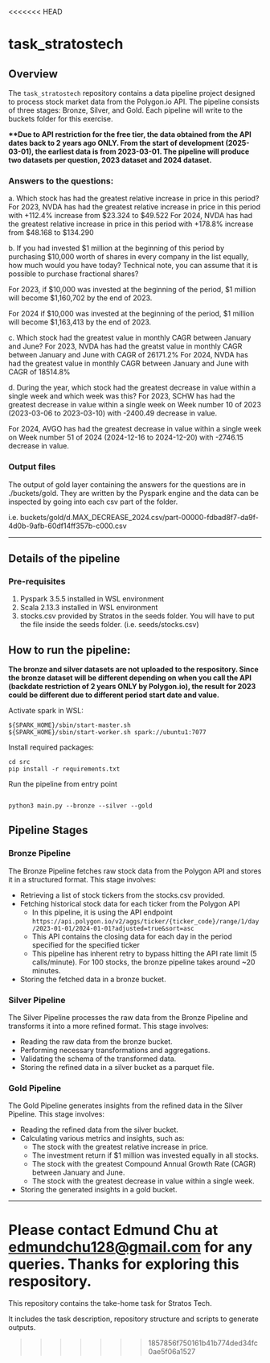<<<<<<< HEAD
# task_stratostech

## Overview

The `task_stratostech` repository contains a data pipeline project designed to process stock market data from the Polygon.io API. The pipeline consists of three stages: Bronze, Silver, and Gold. Each pipeline will write to the buckets folder for this exercise.

**\*\*Due to API restriction for the free tier, the data obtained from the API dates back to 2 years ago ONLY. From the start of development (2025-03-01), the earliest data is from 2023-03-01. The pipeline will produce two datasets per question, 2023 dataset and 2024 dataset.**


### Answers to the questions:
a. Which stock has had the greatest relative increase in price in this period?
For 2023, NVDA has had the greatest relative increase in price in this period with +112.4% increase from $23.324 to $49.522
For 2024, NVDA has had the greatest relative increase in price in this period with +178.8% increase from $48.168 to $134.290

b. If you had invested \$1 million at the beginning of this period by purchasing \$10,000 worth of shares in every company in the list equally, how much would you have today? Technical note, you can assume that it is possible to purchase fractional shares?

For 2023, if \$10,000 was invested at the beginning of the period, \$1 million will become \$1,160,702 by the end of 2023.

For 2024 if \$10,000 was invested at the beginning of the period, \$1 million will become \$1,163,413 by the end of 2023.

c. Which stock had the greatest value in monthly CAGR between January and June?
For 2023, NVDA has had the greatst value in monthly CAGR between January and June with CAGR of 26171.2%
For 2024, NVDA has had the greatest value in monthly CAGR between January and June with CAGR of 18514.8%

d. During the year, which stock had the greatest decrease in value within a single week and which week was this?
For 2023, SCHW has had the greatest decrease in value within a single week on Week number 10 of 2023 (2023-03-06 to 2023-03-10) with -2400.49 decrease in value.

For 2024, AVGO has had the greatest decrease in value within a single week on Week number 51 of 2024 (2024-12-16 to 2024-12-20) with -2746.15 decrease in value.

### Output files
The output of gold layer containing the answers for the questions are in ./buckets/gold. They are written by the Pyspark engine and the data can be inspected by going into each csv part of the folder.

i.e. buckets/gold/d.MAX_DECREASE_2024.csv/part-00000-fdbad8f7-da9f-4d0b-9afb-60df14ff357b-c000.csv

----
## Details of the pipeline
### Pre-requisites
1. Pyspark 3.5.5 installed in WSL environment
2. Scala 2.13.3 installed in WSL environment
3. stocks.csv provided by Stratos in the seeds folder. You will have to put the file inside the seeds folder. (i.e. seeds/stocks.csv)

## How to run the pipeline:

**The bronze and silver datasets are not uploaded to the respository. Since the bronze dataset will be different depending on when you call the API (backdate restriction of 2 years ONLY by Polygon.io), the result for 2023 could be different due to different period start date and value.**

Activate spark in WSL:
```
${SPARK_HOME}/sbin/start-master.sh
${SPARK_HOME}/sbin/start-worker.sh spark://ubuntu1:7077
```
Install required packages:
```
cd src
pip install -r requirements.txt
```

Run the pipeline from entry point
```

python3 main.py --bronze --silver --gold
```


## Pipeline Stages

### Bronze Pipeline

The Bronze Pipeline fetches raw stock data from the Polygon API and stores it in a structured format. This stage involves:
- Retrieving a list of stock tickers from the stocks.csv provided.
- Fetching historical stock data for each ticker from the Polygon API
    - In this pipeline, it is using the API endpoint `https://api.polygon.io/v2/aggs/ticker/{ticker_code}/range/1/day/2023-01-01/2024-01-01?adjusted=true&sort=asc` 
    - This API contains the closing data for each day in the period specified for the specified ticker
    - This pipeline has inherent retry to bypass hitting the API rate limit (5 calls/minute). For 100 stocks, the bronze pipeline takes around ~20 minutes.
- Storing the fetched data in a bronze bucket.

### Silver Pipeline

The Silver Pipeline processes the raw data from the Bronze Pipeline and transforms it into a more refined format. This stage involves:
- Reading the raw data from the bronze bucket.
- Performing necessary transformations and aggregations.
- Validating the schema of the transformed data.
- Storing the refined data in a silver bucket as a parquet file.

### Gold Pipeline

The Gold Pipeline generates insights from the refined data in the Silver Pipeline. This stage involves:
- Reading the refined data from the silver bucket.
- Calculating various metrics and insights, such as:
  - The stock with the greatest relative increase in price.
  - The investment return if $1 million was invested equally in all stocks.
  - The stock with the greatest Compound Annual Growth Rate (CAGR) between January and June.
  - The stock with the greatest decrease in value within a single week.
- Storing the generated insights in a gold bucket.


----
Please contact Edmund Chu at edmundchu128@gmail.com for any queries.
Thanks for exploring this respository.
=======
This repository contains the take-home task for Stratos Tech. 

It includes the task description, repository structure and scripts to generate outputs.
>>>>>>> 1857856f750161b41b774ded34fc0ae5f06a1527
